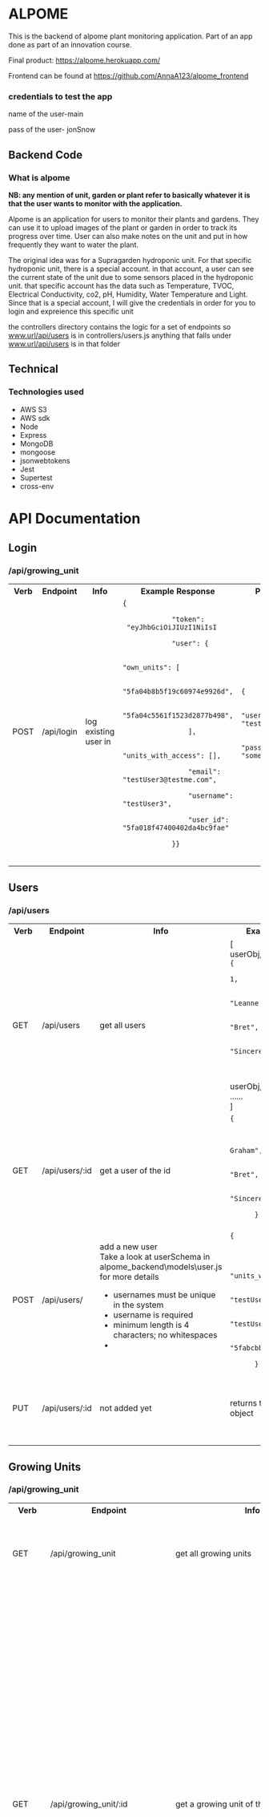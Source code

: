 # ALPOME 
This is the backend of alpome plant monitoring application. Part of an app done as part of an innovation course.

Final product: https://alpome.herokuapp.com/ 

Frontend can be found at https://github.com/AnnaA123/alpome_frontend

### credentials to test the app
name of the user-main 

pass of the user- jonSnow

## Backend Code

### What is alpome
**NB: any mention of unit, garden or plant refer to basically whatever it is that the user wants to monitor with the application.**

Alpome is an application for users to monitor their plants and gardens. They can use it to upload images of 
the plant or garden in order to track its progress over time. User can also make notes on the unit and put in how frequently they want to water the plant.


 The original idea was for a Supragarden hydroponic unit. For that specific hydroponic unit, there is a special account. in that account, a user can see the current state of the unit due to some sensors placed in the hydroponic unit. that specific account has the data such as Temperature, TVOC, Electrical Conductivity, co2, pH, Humidity, Water Temperature and Light.
Since that is a special account, I will give the credentials in order for you to login and expreience this specific unit


the controllers directory contains the logic for a set of endpoints
so www.url/api/users is in controllers/users.js anything that falls under
www.url/api/users is in that folder
## Technical

### Technologies used
- AWS S3
- AWS sdk
- Node
- Express
- MongoDB
- mongoose
- jsonwebtokens
- Jest
- Supertest
- cross-env

<h1  >API Documentation</h1>
<h2  >Login</h2>
<h3>/api/growing_unit</h3>

<table id="my-table">
  <tr>
    <th>Verb</th>
    <th>Endpoint</th>
    <th>Info</th>
    <th>Example Response</th>
    <th>Params</th>
  </tr>
  <tr>
    <td>POST</td>
    <td>/api/login</td>
    <td>log existing user in</td>
    <td> 
      <code>{</br>
            "token":</br> "eyJhbGciOiJIUzI1NiIsI </br>
            "user": {</br>
                "own_units": [</br>
                    "5fa04b8b5f19c60974e9926d",</br>
                    "5fa04c5561f1523d2877b498",</br>
                ],</br>
                "units_with_access": [],</br>
                "email": "testUser3@testme.com",</br>
                "username": "testUser3",</br>
                "user_id": "5fa018f47400402da4bc9fae"</br>
            }}</br>
        </code>
    </td>
    <td><code>{</br>
      "username": "testUser3",</br>
      "password": "somePassword"</br>
      }</code>
    </td>
  </tr>
</table>

<h2>Users</h2>
<h3>/api/users</h3>

 <table id="my-table">
    <tr>
      <th>Verb</th>
      <th>Endpoint</th>
      <th>Info</th>
      <th>Example Response</th>
      <th>Request Params</th>
    </tr>
    <tr>
      <td>GET</td>
      <td>/api/users</td>
      <td>get all users</td>
      <td>[</br>userObj, </br>
        <code>{
              "user_id": 1,</br>
              "name": "Leanne Graham",</br>
              "username": "Bret",</br>
              "email": "Sincere@april.biz"</br>
          }
        </code>,</br> userObj,</br> ......</br>]</td>
      <td>none</td>
    </tr>
    <tr>
      <td>GET</td>
      <td>/api/users/:id</td>
      <td>get a user of the id</td>
      <td>
        <code>{
          "user_id": 1,</br>
          "name": "Leanne Graham",</br>
          "username": "Bret",</br>
          "email": "Sincere@april.biz"</br>
      }
    </code> </td>
      <td>
        urlParam id of type int. </br>
        'headers': { 'Authorization': 'bearer eyR3st0fT0k3n....'}
      </td>
    </tr>
    <tr>
      <td>POST</td>
      <td>/api/users/</td>
      <td>add a new user</br>
        Take a look at userSchema in alpome_backend\models\user.js for more details
        <ul>
          <li>usernames must be unique in the system </li>
          <li>username is required</li>
          <li>minimum length is 4 characters; no whitespaces</li>
          <li></li>
        </ul>
      </td>
      <td>
        <code>{</br>
          "own_units": [],</br>
          "units_with_access": [],</br>
          "email": "testUser2@testme.com",</br>
          "username": "testUser2",</br>
          "user_id": "5fabcbb640abcf3cf0956f31"</br>
      }</code> </td>
      <td>
        When you create user, send this type of object</br>
        <code>
          {</br>
          "username": "testUser2",</br>
          "password": "jonSnow",</br>
          "email": "testUser2@testme.com"</br>
          }</br>
        </code></td>
    </tr>
    <tr>
      <td>PUT</td>
      <td>/api/users/:id</td>
      <td>not added yet</td>
      <td>returns the new the new object </td>
      <td>- urlParam id of type int</br>
      - send user token in the header like this</br>      
      'headers': { 'Authorization': 'bearer eyR3st0fT0k3n....'}
      </td>
    </tr>

  </table>


<h2>Growing Units</h2>
<h3>/api/growing_unit</h3>

<table id="my-table">
  <tr>
    <th>Verb</th>
    <th>Endpoint</th>
    <th>Info</th>
    <th>Example Response</th>
    <th>request Params</th>
  </tr>
  <tr>
    <td>GET</td>
    <td>/api/growing_unit</td>
    <td>get all growing units</td>
    <td>it is an array of growing units... </br>refer to the response of GET a single growing unit</td>
    <td>- send user token in the header like this</br>'headers': { 'Authorization': 'bearer eyR3st0fT0k3n....'}</td>
  </tr>
  <tr>
    <td>GET</td>
    <td>/api/growing_unit/:id</td>
    <td>get a growing unit of the id</td>
     <td><code>{
       "common_names": [</br>
        "Christmas Tree"</br>
    ],</br>
    "shared_access": [],</br>
    "nickname": "Christmas Tree",</br>
    "location": "home",</br>
    "supragarden": false,</br>
    "last_watered": 1606319784599,</br>
    "watering_frequency": 432000000,</br>
    "data_source": null,</br>
    "stream_url": "something.com",</br>
    "images": [</br>
        {</br>
            "_id": "5f9bbd88c6647153ec25826b",</br>
            "image_url": "https://ohe-test-image-upload-1.s3.eu-central-1.amazonaws.com/ad0fe675-905e-4881-8a88-5125be7b11ee.png",</br>
            "date_uploaded": "2020-10-30T07:15:20.288Z"</br>
        }</br>
    ],</br>
    "unit_id": "5f9bbd88c6647153ec25826a"</br>
    }</code></td>
    <td>- urlParam id of type int </br>
    - send user token in the header like this
    </br>'headers': { 'Authorization': 'bearer eyR3st0fT0k3n....'}
    </td>
  </tr>

  <tr>
    <td>POST</td>
    <td>/api/growing_unit/</td>
    <td>add a new growing unit </br>
    Take a look at growingUnitSchema in alpome_backend\models\growing_unit.js for more details</td>
    <td><code>{
       "common_names": [</br>
        "Christmas Tree"</br>
    ],</br>
    "shared_access": [],</br>
    "nickname": "Christmas Tree",</br>
    "location": "home",</br>
    "supragarden": false,</br>
    "last_watered": 1606319784599,</br>
    "watering_frequency": 432000000,</br>
    "data_source": null,</br>
    "stream_url": "something.com",</br>
    "images": [</br>
        {</br>
            "_id": "5f9bbd88c6647153ec25826b",</br>
            "image_url": "https://ohe-test-image-upload-1.s3.eu-central-1.amazonaws.com/ad0fe675-905e-4881-8a88-5125be7b11ee.png",</br>
            "date_uploaded": "2020-10-30T07:15:20.288Z"</br>
        }</br>
    ],</br>
    "unit_id": "5f9bbd88c6647153ec25826a"</br>
    }</code> </br>
    If there is an error in saving it will come back with status of 4hundred and something and the error object</td>
    <td>required- send user token in the header <br></td>
  </tr>
    <tr>
    <td>PUT</td>
    <td>/api/growing_unit/:id</td>
    <td>update a growing unit</td>
    <td>it will return the object with the applied updates</td>
    <td>required- urlParam id of type int <br>
      - send user token in the header like this
      </br>'headers': { 'Authorization': 'bearer eyR3st0fT0k3n....'}
      required-You also need to pass the updated growing unit as the request body. <br>
      If the field to update is an array,please fill the array with the old stuff and add the newer stuff so that the array you send to the backend represents the update you want. The only exception is adding a new image to the a growing unit; for that, I will make a url specifically for that
    </td>
  </tr>
    
  <tr>
    <td>POST</td>
    <td>/api/growing_unit/unitimage/:id</td>
    <td>add an image to a growing unit</td>
    <td>It will return the growing unit object updated with the new image in the images array</td>
    <td>- required- urlParam id of the growing unit you want to add the image to <br>
      - send user token in the header like this
      </br>'headers': { 'Authorization': 'bearer eyR3st0fT0k3n....'}
      - required- image (obviously)
    </td>
  </tr>
  <tr>
    <td>DELETE</td>
    <td>/api/growing_unit/unitimage/:id</td>
    <td>delete an image from a growing unit</td>
    <td>It will return the growing unit object updated absent the deleted image in the images array</td>
    <td>required- urlParam id of the growing unit you want to add the image to <br>
      - send user token in the header like this
      </br>'headers': { 'Authorization': 'bearer eyR3st0fT0k3n....'}
      required- filename {"fileName": "example123.jpg"}<br>
    </td>
  </tr>
  
</table>



User token should be added in headers like so 
'headers': { 'Authorization': 'bearer eyR3st0fT0k3n....'}
